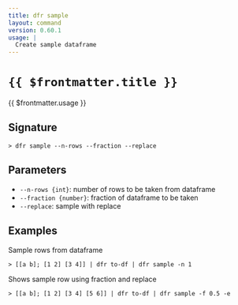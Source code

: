```yaml
---
title: dfr sample
layout: command
version: 0.60.1
usage: |
  Create sample dataframe
---
```


# `{{ $frontmatter.title }}`

<div style='white-space: pre-wrap;'>{{ $frontmatter.usage }}</div>

## Signature

```> dfr sample --n-rows --fraction --replace```

## Parameters

 -  `--n-rows {int}`: number of rows to be taken from dataframe
 -  `--fraction {number}`: fraction of dataframe to be taken
 -  `--replace`: sample with replace

## Examples

Sample rows from dataframe
```shell
> [[a b]; [1 2] [3 4]] | dfr to-df | dfr sample -n 1
```

Shows sample row using fraction and replace
```shell
> [[a b]; [1 2] [3 4] [5 6]] | dfr to-df | dfr sample -f 0.5 -e
```
